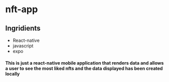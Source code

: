 # nft-app

<h2>Ingridients</h2>
<ul>
  <li>React-native</li>
  <li>javascript</li>
  <li>expo</li>
</ul>

<h4>This is just a react-native mobile application that renders data and allows a user
to see the most liked nfts and the data displayed has been created locally</h4>
